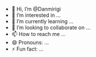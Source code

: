 - 👋 Hi, I’m @Danmirigi
- 👀 I’m interested in ...
- 🌱 I’m currently learning ...
- 💞️ I’m looking to collaborate on ...
- 📫 How to reach me ...
- 😄 Pronouns: ...
- ⚡ Fun fact: ...

<!---
Danmirigi/Danmirigi is a ✨ special ✨ repository because its `README.md` (this file) appears on your GitHub profile.
You can click the Preview link to take a look at your changes.
--->
